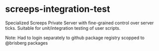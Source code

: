 # screeps-integration-test
Specialized Screeps Private Server with fine-grained control over server ticks. Suitable for unit/integration testing of user scripts.


Note: Had to login separately to github package registry scopped to @brisberg packages

